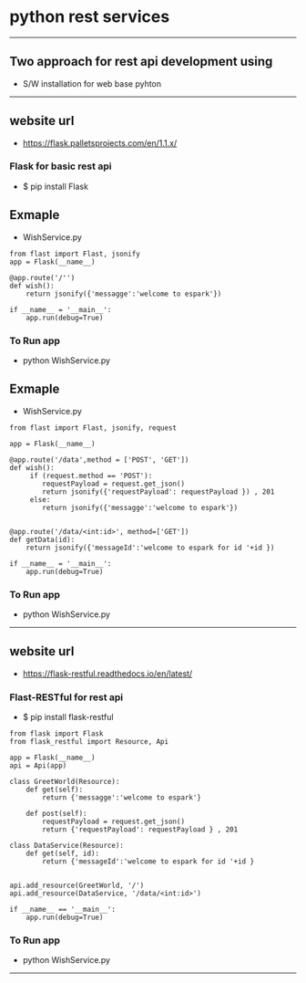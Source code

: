 # python rest services 

---

## Two approach for rest api development using 
* S/W installation for web base pyhton 

---
## website url
* https://flask.palletsprojects.com/en/1.1.x/

### Flask for basic rest api 
* $ pip install Flask

## Exmaple 

* WishService.py 
```
from flast import Flast, jsonify
app = Flask(__name__)

@app.route('/'')
def wish():
	return jsonify({'messagge':'welcome to espark'})

if __name__ = '__main__':
	app.run(debug=True)
```
### To Run app 
* python WishService.py 


## Exmaple 

* WishService.py 
```
from flast import Flast, jsonify, request

app = Flask(__name__)

@app.route('/data',method = ['POST', 'GET'])
def wish():
     if (request.method == 'POST'):
        requestPayload = request.get_json()
	    return jsonify({'requestPayload': requestPayload }) , 201
	 else:
	 	return jsonify({'messagge':'welcome to espark'})


@app.route('/data/<int:id>', method=['GET'])
def getData(id):
	return jsonify({'messageId':'welcome to espark for id '+id }) 

if __name__ = '__main__':
	app.run(debug=True)
```
### To Run app 
* python WishService.py 


---
## website url 
* https://flask-restful.readthedocs.io/en/latest/

### Flast-RESTful for rest api 
* $ pip install flask-restful

```
from flask import Flask
from flask_restful import Resource, Api

app = Flask(__name__)
api = Api(app)

class GreetWorld(Resource):
    def get(self):
        return {'messagge':'welcome to espark'}

    def post(self):
    	requestPayload = request.get_json()
    	return {'requestPayload': requestPayload } , 201 

class DataService(Resource):
	def get(self, id):
		return {'messageId':'welcome to espark for id '+id }


api.add_resource(GreetWorld, '/')
api.add_resource(DataService, '/data/<int:id>')

if __name__ == '__main__':
    app.run(debug=True)
```

### To Run app 
* python WishService.py 

---
